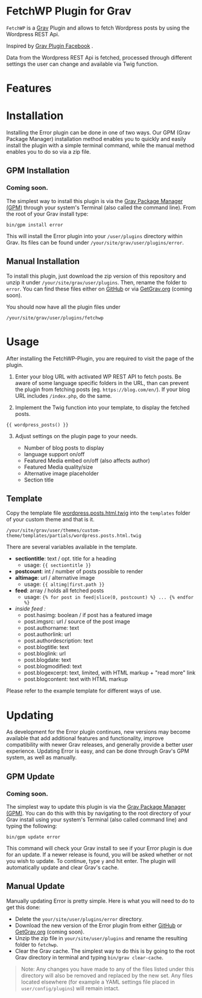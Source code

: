 # FetchWP Plugin for Grav

`FetchWP` is a [Grav](http://github.com/getgrav/grav) Plugin and allows to fetch Wordpress posts by using the Wordpress REST Api.

Inspired by [Grav Plugin Facebook](https://github.com/mikahanninen/grav-plugin-facebook) .

Data from the Wordpress REST Api is fetched, processed through different settings the user can change and available via Twig function.

# Features

# Installation

Installing the Error plugin can be done in one of two ways. Our GPM (Grav Package Manager) installation method enables you to quickly and easily install the plugin with a simple terminal command, while the manual method enables you to do so via a zip file.

## GPM Installation

### Coming soon.

The simplest way to install this plugin is via the [Grav Package Manager (GPM)](http://learn.getgrav.org/advanced/grav-gpm) through your system's Terminal (also called the command line).  From the root of your Grav install type:

    bin/gpm install error

This will install the Error plugin into your `/user/plugins` directory within Grav. Its files can be found under `/your/site/grav/user/plugins/error`.

## Manual Installation

To install this plugin, just download the zip version of this repository and unzip it under `/your/site/grav/user/plugins`. Then, rename the folder to `error`. You can find these files either on [GitHub](https://github.com/cpannwitz/grav-plugin-fetchwp) or via [GetGrav.org](http://getgrav.org/downloads/plugins) (coming soon).

You should now have all the plugin files under

    /your/site/grav/user/plugins/fetchwp

# Usage

After installing the FetchWP-Plugin, you are required to visit the page of the plugin.

1) Enter your blog URL with activated WP REST API to fetch posts. Be aware of some language specific folders in the URL, than can prevent the plugin from fetching posts (eg. `https://blog.com/en/`). If your blog URL includes `/index.php`, do the same.

2) Implement the Twig function into your template, to display the fetched posts.
```
{{ wordpress_posts() }}
```

3) Adjust settings on the plugin page to your needs.

    - Number of blog posts to display
    - language support on/off
    - Featured Media embed on/off (also affects author)
    - Featured Media quality/size
    - Alternative image placeholder
    - Section title

## Template

Copy the template file [wordpress.posts.html.twig](templates/partials/wordpress.posts.html.twig) into the `templates` folder of your custom theme and that is it.

```
/your/site/grav/user/themes/custom-theme/templates/partials/wordpress.posts.html.twig
```

There are several variables available in the template.

- **sectiontitle**: text / opt. title for a heading
    - usage: `{{ sectiontitle }}`
- **postcount**: int / number of posts possible to render
- **altimage**: url / alternative image
    - usage: `{{ altimg|first.path }}`
- **feed**: array / holds all fetched posts
    - usage: ```{% for post in feed|slice(0, postcount) %}
    ...
    {% endfor %}```
- *inside feed :*
    - post.hasimg: boolean / if post has a featured image
    - post.imgsrc: url / source of the post image
    - post.authorname: text
    - post.authorlink: url
    - post.authordescription: text
    - post.blogtitle: text
    - post.bloglink: url
    - post.blogdate: text
    - post.blogmodified: text
    - post.blogexcerpt: text, limited, with HTML markup + "read more" link
    - post.blogcontent: text with HTML markup

Please refer to the example template for different ways of use.

# Updating


As development for the Error plugin continues, new versions may become available that add additional features and functionality, improve compatibility with newer Grav releases, and generally provide a better user experience. Updating Error is easy, and can be done through Grav's GPM system, as well as manually.

## GPM Update
### Coming soon.

The simplest way to update this plugin is via the [Grav Package Manager (GPM)](http://learn.getgrav.org/advanced/grav-gpm). You can do this with this by navigating to the root directory of your Grav install using your system's Terminal (also called command line) and typing the following:

    bin/gpm update error

This command will check your Grav install to see if your Error plugin is due for an update. If a newer release is found, you will be asked whether or not you wish to update. To continue, type `y` and hit enter. The plugin will automatically update and clear Grav's cache.

## Manual Update

Manually updating Error is pretty simple. Here is what you will need to do to get this done:

* Delete the `your/site/user/plugins/error` directory.
* Download the new version of the Error plugin from either [GitHub](https://github.com/cpannwitz/grav-plugin-fetchwp) or [GetGrav.org](http://getgrav.org/downloads/plugins#extras) (coming soon).
* Unzip the zip file in `your/site/user/plugins` and rename the resulting folder to `fetchwp`.
* Clear the Grav cache. The simplest way to do this is by going to the root Grav directory in terminal and typing `bin/grav clear-cache`.

> Note: Any changes you have made to any of the files listed under this directory will also be removed and replaced by the new set. Any files located elsewhere (for example a YAML settings file placed in `user/config/plugins`) will remain intact.

